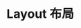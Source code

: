 # Layout 布局

<ClientOnly>
  <basic-button></basic-button>
</ClientOnly>

<basic-button-attr></basic-button-attr>
